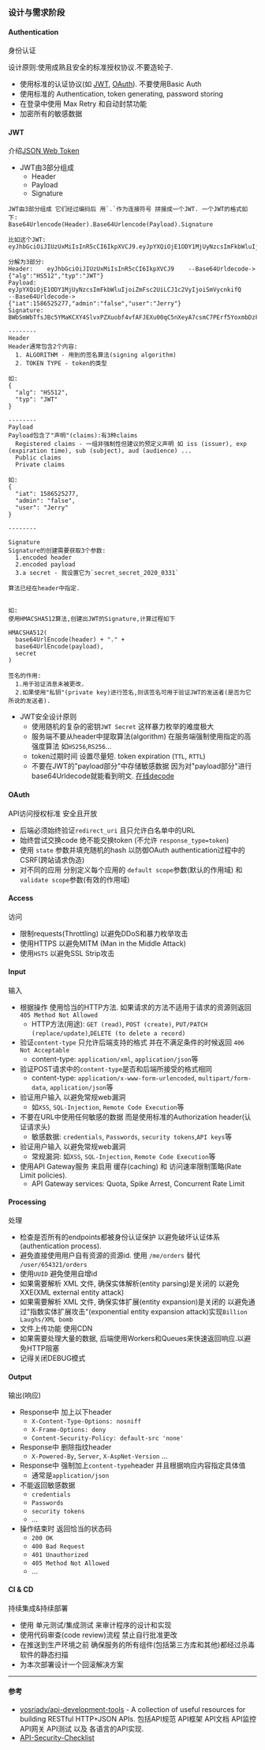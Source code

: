 ### 设计与需求阶段

#### Authentication

身份认证

设计原则:使用成熟且安全的标准授权协议.不要造轮子.

* 使用标准的认证协议(如 [JWT](https://jwt.io/), [OAuth](https://oauth.net/)). 不要使用Basic Auth
* 使用标准的 Authentication, token generating, password storing
* 在登录中使用 Max Retry 和自动封禁功能
* 加密所有的敏感数据

#### JWT

介绍[JSON Web Token](https://jwt.io/introduction/)

* JWT由3部分组成
  * Header
  * Payload
  * Signature

```
JWT由3部分组成 它们经过编码后 用`.`作为连接符号 拼接成一个JWT. 一个JWT的格式如下:
Base64Urlencode(Header).Base64Urlencode(Payload).Signature

比如这个JWT:
eyJhbGciOiJIUzUxMiIsInR5cCI6IkpXVCJ9.eyJpYXQiOjE1ODY1MjUyNzcsImFkbWluIjoiZmFsc2UiLCJ1c2VyIjoiSmVycnkifQ.BWbSmWbTfsJBc5YMaKCXY4SlvxPZXuobf4vfAFJEXu00qC5nXeyA7csmC7PErf5YoxmbDzFVPobnzhndFe10xQ

分解为3部分:
Header:    eyJhbGciOiJIUzUxMiIsInR5cCI6IkpXVCJ9    --Base64Urldecode->    {"alg":"HS512","typ":"JWT"}
Payload:   eyJpYXQiOjE1ODY1MjUyNzcsImFkbWluIjoiZmFsc2UiLCJ1c2VyIjoiSmVycnkifQ    --Base64Urldecode->    {"iat":1586525277,"admin":"false","user":"Jerry"}
Signature: BWbSmWbTfsJBc5YMaKCXY4SlvxPZXuobf4vfAFJEXu00qC5nXeyA7csmC7PErf5YoxmbDzFVPobnzhndFe10xQ

--------
Header
Header通常包含2个内容:
  1. ALGORITHM - 用到的签名算法(signing algorithm)
  2. TOKEN TYPE - token的类型

如:
{
  "alg": "HS512",
  "typ": "JWT"
}

--------
Payload
Payload包含了"声明"(claims):有3种claims
  Registered claims - 一组非强制性但建议的预定义声明 如 iss (issuer), exp (expiration time), sub (subject), aud (audience) ...
  Public claims
  Private claims

如:
{
  "iat": 1586525277,
  "admin": "false",
  "user": "Jerry"
}

--------

Signature
Signature的创建需要获取3个参数:
  1.encoded header
  2.encoded payload
  3.a secret - 我设置它为`secret_secret_2020_0331`

算法已经在header中指定.


如:
使用HMACSHA512算法,创建出JWT的Signature,计算过程如下

HMACSHA512(
  base64UrlEncode(header) + "." +
  base64UrlEncode(payload),
  secret
) 

签名的作用:
  1.用于验证消息未被更改.
  2.如果使用"私钥"(private key)进行签名,则该签名可用于验证JWT的发送者(是否为它所说的发送者).
```

* JWT安全设计原则
  * 使用随机的复杂的密钥`JWT Secret` 这样暴力枚举的难度极大
  * 服务端不要从header中提取算法(algorithm) 在服务端强制使用指定的高强度算法 如`HS256`,`RS256`...
  * token过期时间 设置尽量短.  token expiration (`TTL`, `RTTL`)
  * 不要在JWT的"payload部分"中存储敏感数据 因为对"payload部分"进行base64Urldecode就能看到明文. [在线decode](https://jwt.io/#debugger-io)

#### OAuth

API访问授权标准 安全且开放

* 后端必须始终验证`redirect_uri` 且只允许白名单中的URL
* 始终尝试交换code 绝不能交换token (不允许 `response_type=token`)
* 使用 `state` 参数并填充随机的hash 以防御OAuth authentication过程中的CSRF(跨站请求伪造)
* 对不同的应用 分别定义每个应用的 `default scope`参数(默认的作用域) 和 `validate scope`参数(有效的作用域)

#### Access

访问

* 限制requests(Throttling) 以避免DDoS和暴力枚举攻击
* 使用HTTPS 以避免MITM (Man in the Middle Attack)
* 使用`HSTS` 以避免SSL Strip攻击


#### Input

输入

* 根据操作 使用恰当的HTTP方法. 如果请求的方法不适用于请求的资源则返回 `405 Method Not Allowed`
  * HTTP方法(用途): `GET (read)`, `POST (create)`, `PUT/PATCH (replace/update)`,`DELETE (to delete a record)` 
* 验证`content-type` 只允许后端支持的格式 并在不满足条件的时候返回 `406 Not Acceptable`
  * content-type: `application/xml`, `application/json`等
* 验证POST请求中的`content-type`是否和后端所接受的格式相同
  * content-type: `application/x-www-form-urlencoded`, `multipart/form-data`, `application/json`等
* 验证用户输入 以避免常规web漏洞
  * 如`XSS`, `SQL-Injection`, `Remote Code Execution`等
* 不要在URL中使用任何敏感的数据 而是使用标准的Authorization header(认证请求头)
  * 敏感数据: `credentials`, `Passwords`, `security tokens`,`API keys`等 
* 验证用户输入 以避免常规web漏洞
  * 常规漏洞: 如`XSS`, `SQL-Injection`, `Remote Code Execution`等
* 使用API Gateway服务 来启用 缓存(caching) 和 访问速率限制策略(Rate Limit policies). 
  * API Gateway services: Quota, Spike Arrest, Concurrent Rate Limit

#### Processing

处理

* 检查是否所有的endpoints都被身份认证保护 以避免破坏认证体系(authentication process).
* 避免直接使用用户自有资源的资源id. 使用 `/me/orders` 替代 `/user/654321/orders`
* 使用`UUID` 避免使用自增id
* 如果需要解析 XML 文件, 确保实体解析(entity parsing)是关闭的 以避免XXE(XML external entity attack)
* 如果需要解析 XML 文件, 确保实体扩展(entity expansion)是关闭的 以避免通过"指数实体扩展攻击"(exponential entity expansion attack)实现`Billion Laughs/XML bomb`
* 文件上传功能 使用CDN
* 如果需要处理大量的数据, 后端使用Workers和Queues来快速返回响应.以避免HTTP阻塞
* 记得关闭DEBUG模式

#### Output

输出(响应)

* Response中 加上以下header
  * `X-Content-Type-Options: nosniff` 
  * `X-Frame-Options: deny`
  * `Content-Security-Policy: default-src 'none'`
* Response中 删除指纹header
  * `X-Powered-By`, `Server`, `X-AspNet-Version` ...
* Response中 强制加上`content-type`header 并且根据响应内容指定具体值
  * 通常是`application/json`
* 不能返回敏感数据
  * `credentials`
  * `Passwords`
  * `security tokens`
  * ...
* 操作结束时 返回恰当的状态码
  * `200 OK`
  * `400 Bad Request`
  * `401 Unauthorized`
  * `405 Method Not Allowed`
  * ...


#### CI & CD

持续集成&持续部署

* 使用 单元测试/集成测试 来审计程序的设计和实现
* 使用代码审查(code review)流程 禁止自行批准更改
* 在推送到生产环境之前 确保服务的所有组件(包括第三方库和其他)都经过杀毒软件的静态扫描
* 为本次部署设计一个回滚解决方案

---

#### 参考

* [yosriady/api-development-tools](https://github.com/yosriady/api-development-tools) - A collection of useful resources for building RESTful HTTP+JSON APIs. 包括API规范 API框架 API文档 API监控 API网关 API测试 以及 各语言的API实现.
* [API-Security-Checklist](https://github.com/shieldfy/API-Security-Checklist/blob/master/README.md)
